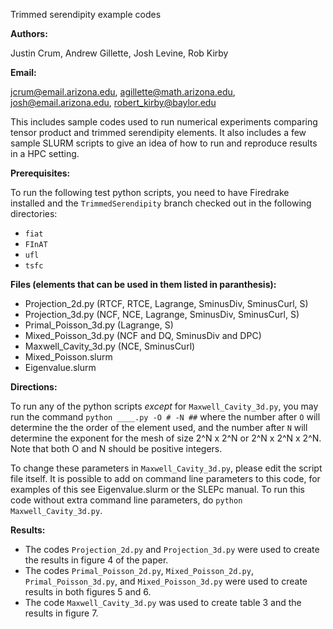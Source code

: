 Trimmed serendipity example codes

**Authors:**  

Justin Crum, Andrew Gillette, Josh Levine, Rob Kirby

**Email:** 

jcrum@email.arizona.edu, agillette@math.arizona.edu,
josh@email.arizona.edu, robert_kirby@baylor.edu


This includes sample codes used to run numerical experiments comparing tensor
product and trimmed serendipity elements.  It also includes a few sample SLURM
scripts to give an idea of how to run and reproduce results in a HPC setting.

**Prerequisites:**

To run the following test python scripts, you need to have Firedrake installed 
and the `TrimmedSerendipity` branch checked out in the following directories:

- `fiat`
- `FInAT`
- `ufl`
- `tsfc`

**Files (elements that can be used in them listed in paranthesis):**

- Projection_2d.py  (RTCF, RTCE, Lagrange, SminusDiv, SminusCurl, S)
- Projection_3d.py  (NCF, NCE, Lagrange, SminusDiv, SminusCurl, S)
- Primal_Poisson_3d.py  (Lagrange, S)
- Mixed_Poisson_3d.py   (NCF and DQ, SminusDiv and DPC)
- Maxwell_Cavity_3d.py  (NCE, SminusCurl)
- Mixed_Poisson.slurm
- Eigenvalue.slurm

**Directions:**

To run any of the python scripts *except* for `Maxwell_Cavity_3d.py`, you may run
the command `python ____.py -O # -N ##` where the number after `O` will 
determine the the order of the element used, and the number after `N` will
determine the exponent for the mesh of size 2^N x 2^N or 2^N x 2^N x 2^N.  
Note that both O and N should be positive integers.  

To change these parameters in `Maxwell_Cavity_3d.py`, please edit the 
script file itself.  It is possible to add on command line parameters to this 
code, for examples of this see Eigenvalue.slurm or the SLEPc manual.  To run
this code without extra command line parameters, 
do `python Maxwell_Cavity_3d.py`.

**Results:**

- The codes `Projection_2d.py` and `Projection_3d.py` were used to create the
 results in figure 4 of the paper.
- The codes `Primal_Poisson_2d.py`, `Mixed_Poisson_2d.py`, `Primal_Poisson_3d.py`,
 and `Mixed_Poisson_3d.py` were used to create results in both figures 5 and 6.
- The code `Maxwell_Cavity_3d.py` was used to create table 3 and the
 results in figure 7.
